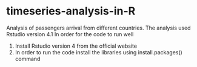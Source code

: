 # timeseries-analysis-in-R
Analysis of passengers arrival from different countries.
The analysis used Rstudio version 4.1
In order for the code to run well
 1. Install Rstudio version 4 from the official website
 2. In order to run the code install the libraries using install.packages() command
